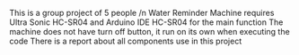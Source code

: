 This is a group project of 5 people /n
Water Reminder Machine requires Ultra Sonic HC-SR04 and Arduino IDE HC-SR04 for the main function
The machine does not have turn off button, it run on its own when executing the code
There is a report about all components use in this project
